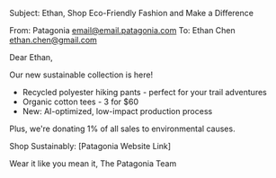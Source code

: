 Subject: Ethan, Shop Eco-Friendly Fashion and Make a Difference

From: Patagonia <email@email.patagonia.com>
To: Ethan Chen <ethan.chen@gmail.com>

Dear Ethan,

Our new sustainable collection is here!

- Recycled polyester hiking pants - perfect for your trail adventures
- Organic cotton tees - 3 for $60
- New: AI-optimized, low-impact production process

Plus, we're donating 1% of all sales to environmental causes.

Shop Sustainably: [Patagonia Website Link]

Wear it like you mean it,
The Patagonia Team

